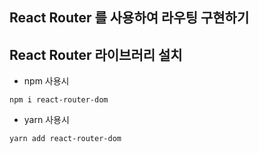 ## React Router 를 사용하여 라우팅 구현하기

## React Router 라이브러리 설치

- npm 사용시
```shell
npm i react-router-dom
```

- yarn 사용시
```shell
yarn add react-router-dom
```